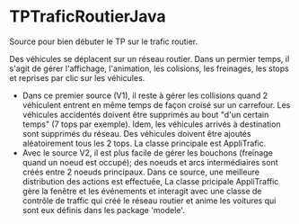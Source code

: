 # TPTraficRoutierJava
Source pour bien débuter le TP sur le trafic routier.

Des véhicules se déplacent sur un réseau routier. Dans un permier temps, il s'agit de gérer l'affichage, l'animation, les colisions, les freinages, les stops et reprises par clic sur les véhicules. 
* Dans ce premier source (V1), il reste à gérer les collisions quand 2 véhiculent entrent en même temps de façon croisé sur un carrefour. Les véhicules accidentés doivent être supprimés au bout "d'un certain temps" (7 tops par exemple). Idem, les véhicules arrivés à destination sont supprimés du réseau. Des véhicules doivent être ajoutés aléatoirement tous les 2 tops.  La classe principale est AppliTrafic.
* Avec le source V2, il est plus facile de gérer les bouchons (freinage quand un noeud est occupé); des noeuds et arcs intermédiaires sont créés entre 2 noeuds principaux. Dans ce source, une meilleure distribution des actions est effectuée, La classe pricipale AppliTraffic gère la fenêtre et les événements et interagit avec une classe de contrôle de traffic qui créé le réseau routier et anime les voitures qui sont eux définis dans les package 'modele'.
